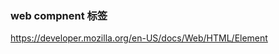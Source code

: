 


### web compnent 标签
https://developer.mozilla.org/en-US/docs/Web/HTML/Element

## <address>


```html

```